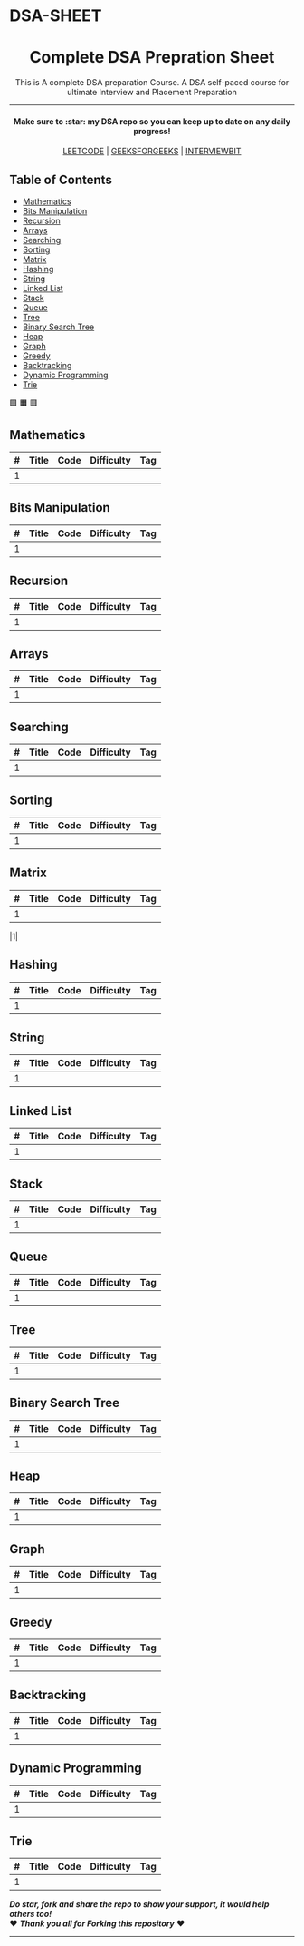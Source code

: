 # DSA-SHEET
<h1 align = "center"> Complete DSA Prepration Sheet </h1>
<p align = "center">This is A complete DSA preparation Course. A DSA self-paced course for ultimate Interview and Placement Preparation</p>
<hr>
<h4 align="center">Make sure to :star: my DSA repo so you can keep up to date on any daily progress!</h4>
<p align="center"><a href="https://leetcode.com/problemset/algorithms/">LEETCODE</a> | <a href="https://practice.geeksforgeeks.org">GEEKSFORGEEKS</a> | <a href="https://www.interviewbit.com/coding-interview-questions/">INTERVIEWBIT</a> </p>

## Table of Contents

- [Mathematics](#mathematics)
- [Bits Manipulation](#Bits-Manipulation)
- [Recursion](#Recursion)
- [Arrays](#Arrays)
- [Searching](#Searching)
- [Sorting](#Sorting)
- [Matrix](#matrix)
- [Hashing](#Hashing)
- [String](#String)
- [Linked List](#Linked-List)
- [Stack](#Stack)
- [Queue](#Queue)
- [Tree](#Tree)
- [Binary Search Tree](#Binary-Search-Tree)
- [Heap](#Heap)
- [Graph](#Graph)
- [Greedy](#Greedy)
- [Backtracking](#Backtracking)
- [Dynamic Programming](#Dynamic-Programming)
- [Trie](#Trie)

:green_square:
:orange_square:
:red_square:


## Mathematics

|  #  |      Title     |   Code   | Difficulty  | Tag                   
|-----|----------------|----------|-------------|--------
|1|

## Bits Manipulation

|  #  |      Title     |   Code   | Difficulty  | Tag                   
|-----|----------------|----------|-------------|--------
|1|


## Recursion

|  #  |      Title     |   Code   | Difficulty  | Tag                   
|-----|----------------|----------|-------------|--------
|1|


## Arrays

|  #  |      Title     |   Code   | Difficulty  | Tag                   
|-----|----------------|----------|-------------|--------
|1|



## Searching

|  #  |      Title     |   Code   | Difficulty  | Tag                   
|-----|----------------|----------|-------------|--------
|1|




## Sorting

|  #  |      Title     |   Code   | Difficulty  | Tag                   
|-----|----------------|----------|-------------|--------
|1|




## Matrix

|  #  |      Title     |   Code   | Difficulty  | Tag                   
|-----|----------------|----------|-------------|--------
|1|


|1|
## Hashing

|  #  |      Title     |   Code   | Difficulty  | Tag                   
|-----|----------------|----------|-------------|--------
|1|



## String

|  #  |      Title     |   Code   | Difficulty  | Tag                   
|-----|----------------|----------|-------------|--------
|1|




## Linked List

|  #  |      Title     |   Code   | Difficulty  | Tag                   
|-----|----------------|----------|-------------|--------
|1|





## Stack

|  #  |      Title     |   Code   | Difficulty  | Tag                   
|-----|----------------|----------|-------------|--------
|1|


## Queue

|  #  |      Title     |   Code   | Difficulty  | Tag                   
|-----|----------------|----------|-------------|--------
|1|




## Tree


|  #  |      Title     |   Code   | Difficulty  | Tag                   
|-----|----------------|----------|-------------|--------
|1|



## Binary Search Tree

|  #  |      Title     |   Code   | Difficulty  | Tag                   
|-----|----------------|----------|-------------|--------
|1|



## Heap

|  #  |      Title     |   Code   | Difficulty  | Tag                   
|-----|----------------|----------|-------------|--------
|1|



## Graph

|  #  |      Title     |   Code   | Difficulty  | Tag                   
|-----|----------------|----------|-------------|--------
|1|





## Greedy

|  #  |      Title     |   Code   | Difficulty  | Tag                   
|-----|----------------|----------|-------------|--------
|1|



## Backtracking

|  #  |      Title     |   Code   | Difficulty  | Tag                   
|-----|----------------|----------|-------------|--------
|1|


## Dynamic Programming

|  #  |      Title     |   Code   | Difficulty  | Tag                   
|-----|----------------|----------|-------------|--------
|1|


## Trie

|  #  |      Title     |   Code   | Difficulty  | Tag                   
|-----|----------------|----------|-------------|--------
|1|

***Do star, fork and share the repo to show your support, it would help others too!***
<br>
:heart: ***Thank you all for Forking this repository*** :heart:
<hr>

